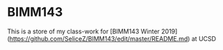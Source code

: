 # BIMM143

This is a store of my class-work for [BIMM143 Winter 2019] (https://github.com/SeliceZ/BIMM143/edit/master/README.md) at UCSD
